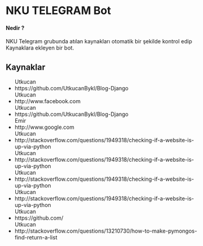 <h1>NKU TELEGRAM Bot</h1>
<h4>Nedir ?</h4>
<p>NKU Telegram grubunda atılan kaynakları otomatik bir şekilde kontrol edip Kaynaklara ekleyen bir bot.</p>


<h2>Kaynaklar</h2>
<ul>
Utkucan <li>  https://github.com/UtkucanBykl/Blog-Django</li>Utkucan <li>  http://www.facebook.com</li>Utkucan <li>  https://github.com/UtkucanBykl/Blog-Django</li>Emir <li>  http://www.google.com</li>Utkucan <li>  http://stackoverflow.com/questions/1949318/checking-if-a-website-is-up-via-python</li>Utkucan <li>  http://stackoverflow.com/questions/1949318/checking-if-a-website-is-up-via-python</li>Utkucan <li>  http://stackoverflow.com/questions/1949318/checking-if-a-website-is-up-via-python</li>Utkucan <li>  http://stackoverflow.com/questions/1949318/checking-if-a-website-is-up-via-python</li>Utkucan <li>  https://github.com/</li>Utkucan <li>  http://stackoverflow.com/questions/13210730/how-to-make-pymongos-find-return-a-list</li>